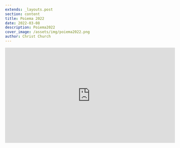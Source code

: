 ```yaml
---
extends: _layouts.post
section: content
title: Poiema 2022
date: 2022-03-08
description: Poiema2022
cover_image: /assets/img/poiema2022.png
author: Christ Church
---
```



<iframe width="560" height="315" src="https://www.youtube.com/embed/pe1qgY33Ldo" title="YouTube video player" frameborder="0" allow="accelerometer; autoplay; clipboard-write; encrypted-media; gyroscope; picture-in-picture" allowfullscreen></iframe>